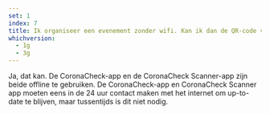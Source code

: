 ```yaml
---
set: 1
index: 7
title: Ik organiseer een evenement zonder wifi. Kan ik dan de QR-code van bezoekers scannen?
whichversion:
  - 1g
  - 3g
---
```

Ja, dat kan. De CoronaCheck-app en de CoronaCheck Scanner-app zijn beide offline te gebruiken. De CoronaCheck-app en CoronaCheck Scanner app moeten eens in de 24 uur contact maken met het internet om up-to-date te blijven, maar tussentijds is dit niet nodig.
